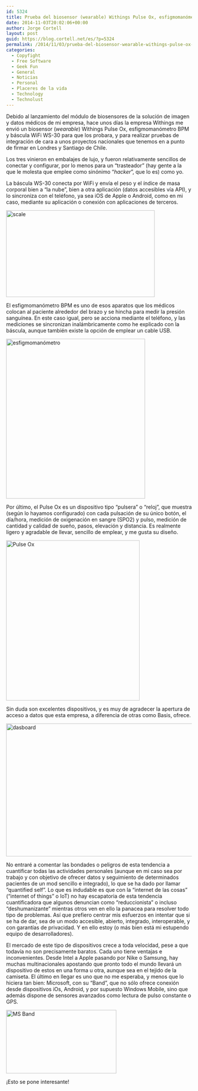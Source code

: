 ```yaml
---
id: 5324
title: Prueba del biosensor (wearable) Withings Pulse Ox, esfigmomanómetro BPM y báscula WiFi WS-30
date: 2014-11-03T20:02:06+00:00
author: Jorge Cortell
layout: post
guid: https://blog.cortell.net/es/?p=5324
permalink: /2014/11/03/prueba-del-biosensor-wearable-withings-pulse-ox-esfigmomanometro-bpm-y-bascula-wifi-ws-30/
categories:
  - Copyfight
  - Free Software
  - Geek Fun
  - General
  - Noticias
  - Personal
  - Placeres de la vida
  - Technology
  - Technolust
---
```

Debido al lanzamiento del módulo de biosensores de la solución de imagen y datos médicos de mi empresa, hace unos días la empresa Withings me envió un biosensor (_wearable_) Withings Pulse Ox, esfigmomanómetro BPM y báscula WiFi WS-30 para que los probara, y para realizar pruebas de integración de cara a unos proyectos nacionales que tenemos en a punto de firmar en Londres y Santiago de Chile.

Los tres vinieron en embalajes de lujo, y fueron relativamente sencillos de conectar y configurar, por lo menos para un “trasteador” (hay gente a la que le molesta que emplee como sinónimo “_hacker_”, que lo es) como yo.

La báscula WS-30 conecta por WiFi y envía el peso y el índice de masa corporal bien a “la nube”, bien a otra aplicación (datos accesibles vía API), y lo sincroniza con el teléfono, ya sea iOS de Apple o Android, como en mi caso, mediante su aplicación o conexión con aplicaciones de terceros.

<img class="aligncenter" src="https://vitrine-media-cdn.withings.com/catalog/product/cache/8/image/9df78eab33525d08d6e5fb8d27136e95/s/c/scale-black.png" alt="scale" width="403" height="235" />

El esfigmomanómetro BPM es uno de esos aparatos que los médicos colocan al paciente alrededor del brazo y se hincha para medir la presión sanguínea. En este caso igual, pero se acciona mediante el teléfono, y las mediciones se sincronizan inalámbricamente como he explicado con la báscula, aunque también existe la opción de emplear un cable USB.

<img class="aligncenter" src="https://vitrine-media-cdn.withings.com/catalog/product/cache/8/thumbnail/9df78eab33525d08d6e5fb8d27136e95/b/p/bpm.jpg" alt="esfigmomanómetro" width="377" height="433" />

Por último, el Pulse Ox es un dispositivo tipo “pulsera” o “reloj”, que muestra (según lo hayamos configurado) con cada pulsación de su único botón, el día/hora, medición de oxigenación en sangre (SPO2) y pulso, medición de cantidad y calidad de sueño, pasos, elevación y distancia. Es realmente ligero y agradable de llevar, sencillo de emplear, y me gusta su diseño.

<img class="aligncenter" src="https://vitrine-media-cdn.withings.com/catalog/product/cache/8/thumbnail/9df78eab33525d08d6e5fb8d27136e95/p/u/pulse2_1.jpg" alt="Pulse Ox" width="362" height="434" />

Sin duda son excelentes dispositivos, y es muy de agradecer la apertura de acceso a datos que esta empresa, a diferencia de otras como Basis, ofrece.

<img class="aligncenter" src="https://vitrine-media-cdn.withings.com/wysiwyg/products/health_mate/activity_mac_iphone_1.png" alt="dasboard" width="540" height="360" />

No entraré a comentar las bondades o peligros de esta tendencia a cuantificar todas las actividades personales (aunque en mi caso sea por trabajo y con objetivo de ofrecer datos y seguimiento de determinados pacientes de un mod sencillo e integrado), lo que se ha dado por llamar “quantified self”. Lo que es indudable es que con la “internet de las cosas” (“internet of things” o IoT) no hay escapatoria de esta tendencia cuantificadora que algunos denuncian como “reduccionista” o incluso “deshumanizante” mientras otros ven en ello la panacea para resolver todo tipo de problemas. Así que prefiero centrar mis esfuerzos en intentar que si se ha de dar, sea de un modo accesible, abierto, integrado, interoperable, y con garantías de privacidad. Y en ello estoy (o más bien está mi estupendo equipo de desarrolladores).

El mercado de este tipo de dispositivos crece a toda velocidad, pese a que todavía no son precisamente baratos. Cada uno tiene ventajas e inconvenientes. Desde Intel a Apple pasando por Nike o Samsung, hay muchas multinacionales apostando que pronto todo el mundo llevará un dispositivo de estos en una forma u otra, aunque sea en el tejido de la camiseta. El último en llegar es uno que no me esperaba, y menos que lo hiciera tan bien: Microsoft, con su “Band”, que no sólo ofrece conexión desde dispositivos iOs, Android, y por supuesto Windows Mobile, sino que además dispone de sensores avanzados como lectura de pulso constante o GPS.

<img class="aligncenter" src="https://mscorpnews.blob.core.windows.net/ncmedia/2014/10/band_891x392-659x311.jpg" alt="MS Band" width="299" height="172" />

¡Esto se pone interesante!